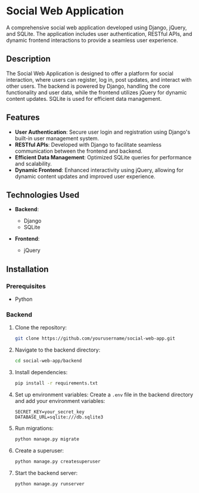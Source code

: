 # Social Web Application

A comprehensive social web application developed using Django, jQuery, and SQLite. The application includes user authentication, RESTful APIs, and dynamic frontend interactions to provide a seamless user experience.

## Description

The Social Web Application is designed to offer a platform for social interaction, where users can register, log in, post updates, and interact with other users. The backend is powered by Django, handling the core functionality and user data, while the frontend utilizes jQuery for dynamic content updates. SQLite is used for efficient data management.

## Features

- **User Authentication**: Secure user login and registration using Django's built-in user management system.
- **RESTful APIs**: Developed with Django to facilitate seamless communication between the frontend and backend.
- **Efficient Data Management**: Optimized SQLite queries for performance and scalability.
- **Dynamic Frontend**: Enhanced interactivity using jQuery, allowing for dynamic content updates and improved user experience.

## Technologies Used

- **Backend**:
  - Django
  - SQLite

- **Frontend**:
  - jQuery


## Installation

### Prerequisites

- Python

### Backend

1. Clone the repository:
    ```bash
    git clone https://github.com/yourusername/social-web-app.git
    ```
2. Navigate to the backend directory:
    ```bash
    cd social-web-app/backend
    ```
3. Install dependencies:
    ```bash
    pip install -r requirements.txt
    ```
4. Set up environment variables:
    Create a `.env` file in the backend directory and add your environment variables:
    ```env
    SECRET_KEY=your_secret_key
    DATABASE_URL=sqlite:///db.sqlite3
    ```

5. Run migrations:
    ```bash
    python manage.py migrate
    ```

6. Create a superuser:
    ```bash
    python manage.py createsuperuser
    ```

7. Start the backend server:
    ```bash
    python manage.py runserver
    ```

